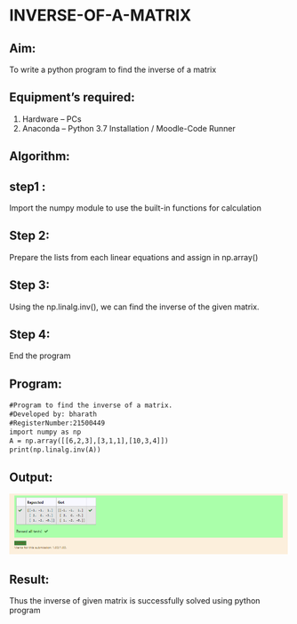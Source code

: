 # INVERSE-OF-A-MATRIX
## Aim:
To write a python program to find the inverse of a matrix
## Equipment’s required:
1. 	Hardware – PCs
2. 	Anaconda – Python 3.7 Installation / Moodle-Code Runner
## Algorithm:
## step1 :
Import the numpy module to use the built-in functions for calculation

## Step 2:
Prepare the lists from each linear equations and assign in np.array()

## Step 3:
Using the np.linalg.inv(), we can find the inverse of the given matrix.

## Step 4:
End the program

## Program:
```
#Program to find the inverse of a matrix.
#Developed by: bharath
#RegisterNumber:21500449
import numpy as np
A = np.array([[6,2,3],[3,1,1],[10,3,4]])
print(np.linalg.inv(A))
```

## Output:
![label](op.png)
## Result:
Thus the inverse of given matrix is successfully solved using python program

